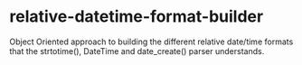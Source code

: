 # relative-datetime-format-builder
Object Oriented approach to building the different relative date/time formats that the strtotime(), DateTime and date_create() parser understands.
